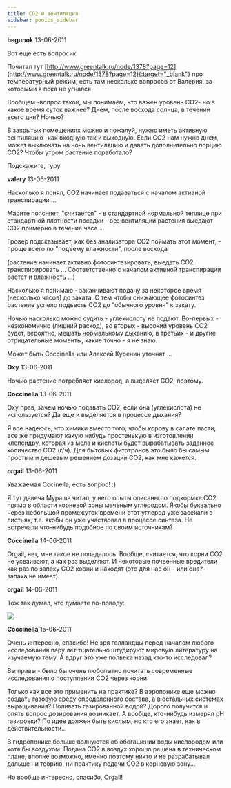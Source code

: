 ```yaml
---
title: CO2 и вентиляция
sidebar: ponics_sidebar
---
```


**begunok** 13-06-2011

Вот еще есть вопросик. 

Почитал тут [http://www.greentalk.ru/node/1378?page=12](http://www.greentalk.ru/node/1378?page=12){:target="_blank"} про температурный режим, есть там несколько вопросов от Валерия, за которыми я пока не угнался

Вообщем -вопрос такой, мы понимаем, что важен уровень СО2- но в какое время суток важнее? Днем, после восхода солнца, в течении всего дня? Ночью?

В закрытых помещениях можно и пожалуй, нужно иметь активную вентиляцию -как входную так и выходную. Если СО2 нам нужно днем, может выключать на ночь вентиляцию и давать дополнительно порцию СО2? Чтобы утром растение поработало?

Подскажите, гуру


**valery** 13-06-2011

Насколько я понял, СО2 начинает подаваться с началом активной транспирации ...

Марите поясняет, "считается" - в стандартной нормальной теплице при стандартной плотности посадки - без вентиляции растения выедают СО2 примерно в течение часа ...

Гровер подсказывает, как без анализатора СО2 поймать этот момент, - проще всего по "подъему влажности", после восхода

(растение начинает активно фотосинтезировать, выедать СО2, транспирировать ... Соответственно с началом активной транспирации растет и влажность ...)

Насколько я понимаю - заканчивают подачу за некоторое время (несколько часов) до заката. С тем чтобы снижающее фотосинтез растение успело подъесть СО2 до "обычного уровня" к закату.

Ночью насколько можно судить - углекислоту не подают. Во-первых - неэкономично (лишний расход), во вторых - высокий уровень СО2 будет, вероятно, мешать нормальному дыханию, в третьих - и другие отрицательные моменты, какие точно - я не знаю. 

Может быть Coccinella или Алексей Куренин уточнят ...


**Oxy** 13-06-2011

Ночью растение потребляет кислород, а выделяет СО2, поэтому.


**Coccinella** 13-06-2011

Оху прав, зачем ночью подавать СО2, если она (углекислота) не используется? Да еще и выделяется в процессе дыхания?

Я все надеюсь, что химики вместо того, чтобы корову в салате пасти, все же придумают какую нибудь простенькую в изготовлении клепсидру, которая из мела и кислоты будет вырабатывать заданное количество СО2 (г/ч). Для бытовых фитотронов это было бы самым простым и дешевым решением дозации СО2, как мне кажется.


**orgail** 13-06-2011

Уважаемая Cocinella, есть вопрос! :)

Я тут давеча Мураша читал, у него опыты описаны по подкормке СО2 прямо в области корневой зоны меченым углеродом. Якобы буквально через небольшой промежуток времени этот углерод уже засекали в листьях, т.е. якобы он уже участвовал в процессе синтеза. Не встречали что-нибудь подобное по своим источникам? 


**Coccinella** 14-06-2011

Orgail, нет, мне такое не попадалось. Вообще, считается, что корни СО2 не усваивают, а как раз выделяют. И некоторые почвенные вредители как раз по запаху СО2 корни и находят (это для нас он - или она?- запаха не имеет). 


**orgail** 14-06-2011

Тож так думал, что думаете по-поводу:

![](http://lh6.googleusercontent.com/-Z9LYePZrjOw/TfesjH62tNI/AAAAAAAABpM/yCuEkgo4Ikk/s720/p0033.jpg)


**Coccinella** 15-06-2011

Очень интересно, спасибо! Не зря голландцы перед началом любого исследования пару лет тщательно штудируют мировую литературу на изучаемую тему. А вдруг это уже полвека назад кто-то исследовал?

Вы правы - было бы очень любопытно почитать современные исследования о поступлении СО2 через корни.

Только как все это применить на практике? В аэропонике еще можно создать газовую среду определенного состава, а в остальных системах выращивания? Поливать газированной водой? Дорого получится и опять вопрос дозирования возникает. А вообще, кто-нибудь измерял рН газировки? По идее должен быть кислым, но кто его знает, как в действительности...

В гидропонике больше волнуются об обогащении воды кислородом или хотя бы воздухом. Подача СО2 в воздух хорошо решена в техническом плане, вполне возможно, именно поэтому никто и не разрабатывал дальше ни теорию, ни практику подачи СО2 в корневую зону...

Но вообще интересно, спасибо, Orgail!


